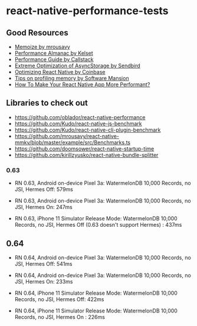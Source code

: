 # react-native-performance-tests

## Good Resources

- [Memoize by mrousavy](https://gist.github.com/mrousavy/0de7486814c655de8a110df5cef74ddc) 
- [Performance Almanac by Kelset](https://www.notion.so/The-React-Native-Performance-Compendium-21d58f64292e4074afb73a10f760f303)
- [Performance Guide by Callstack](https://callstack.com/data/The_Ultimate_Guide_to_React_Native_Optimization_Ebook-Callstack_FINAL.pdf)
- [Extreme Optimization of AsyncStorage by Sendbird](https://medium.com/@Sendbird/extreme-optimization-of-asyncstorage-in-react-native-b2a1e0107b34)
- [Optimizing React Native by Coinbase](https://blog.coinbase.com/optimizing-react-native-7e7bf7ac3a34)
- [Tips on profiling memory by Software Mansion](https://blog.swmansion.com/hunting-js-memory-leaks-in-react-native-apps-bd73807d0fde)
- [How To Make Your React Native App More Performant?](https://aditya01.hashnode.dev/how-to-make-your-react-native-app-more-performant)


## Libraries to check out

- https://github.com/oblador/react-native-performance
- https://github.com/Kudo/react-native-js-benchmark
- https://github.com/Kudo/react-native-cli-plugin-benchmark
- https://github.com/mrousavy/react-native-mmkv/blob/master/example/src/Benchmarks.ts
- https://github.com/doomsower/react-native-startup-time
- https://github.com/kirillzyusko/react-native-bundle-splitter

### 0.63

- RN 0.63, Android on-device Pixel 3a: WatermelonDB 10,000 Records, no JSI, Hermes Off: 579ms
- RN 0.63, Android on-device Pixel 3a: WatermelonDB 10,000 Records, no JSI, Hermes On: 247ms

- RN 0.63, iPhone 11 Simulator Release Mode: WatermelonDB 10,000 Records, no JSI, Hermes Off (0.63 doesn't support Hermes) : 437ms

## 0.64

- RN 0.64, Android on-device Pixel 3a: WatermelonDB 10,000 Records, no JSI, Hermes Off: 541ms
- RN 0.64, Android on-device Pixel 3a: WatermelonDB 10,000 Records, no JSI, Hermes On: 233ms

- RN 0.64, iPhone 11 Simulator Release Mode: WatermelonDB 10,000 Records, no JSI, Hermes Off: 422ms
- RN 0.64, iPhone 11 Simulator Release Mode: WatermelonDB 10,000 Records, no JSI, Hermes On : 226ms
